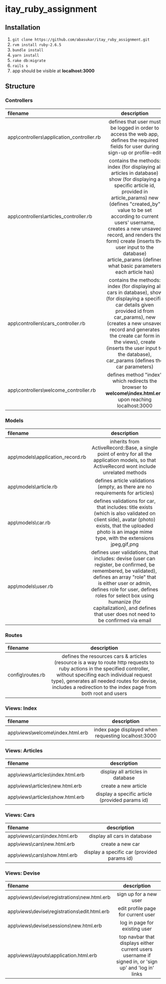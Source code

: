# itay_ruby_assignment

## Installation
1. `git clone https://github.com/abasukar/itay_ruby_assignment.git`
2. `rvm install ruby-2.6.5`
3. `bundle install`
4. `yarn install`
6. `rake db:migrate`
7. `rails s`
6. app should be visible at <strong>localhost:3000</strong>

## Structure

### Controllers
| filename | description |
| :---         |     :---:      |
| app\controllers\application_controller.rb | defines that user must be logged in order to access the web app, defines the required fields for user during sign-up or profile-edit |
| app\controllers\articles_controller.rb | contains the methods: index (for displaying all articles in database) show (for displaying a specific article id, provided in article_params) new (defines "created_by" value to be set according to current users' username, creates a new unsaved record, and renders the form) create (inserts the user input to the database) article_params (defines what basic parameters each article has) |
| app\controllers\cars_controller.rb | contains the methods: index (for displaying all cars in database), show (for displaying a specific car details given provided id from car_params), new (creates a new unsaved record and generates the create car form in the views), create (inserts the user input to the database), car_params (defines the car parameters) |
| app\controllers\welcome_controller.rb | defines method "index" which redirects the browser to **welcome\index.html.erb** upon reaching localhost:3000 |

### Models
| filename | description |
| :---         |     :---:      |
| app\models\application_record.rb | inherits from ActiveRecord::Base, a single point of entry for all the application models, so that ActiveRecord wont include unrelated methods |
| app\models\article.rb | defines article validations (empty, as there are no requirements for articles) |
| app\models\car.rb | defines validations for car, that includes: title exists (which is also validated on client side), avatar (photo) exists, that the uploaded photo is an image mime type, with the extensions jpeg,gif,png |
| app\models\user.rb | defines user validations, that includes: devise (user can register, be confirmed, be remembered, be validated), defines an array "role" that is either user or admin, defines role for user, defines roles for select box using humanize (for capitalization), and defines that user does not need to be confirmed via email |

### Routes
| filename | description |
| :---         |     :---:      |
| config\routes.rb | defines the resources cars & articles (resource is a way to route http requests to ruby actions in the specified controller, without specifing each individual request type), generates all needed routes for devise, includes a redirection to the index page from both root and users |

### Views: Index
| filename | description |
| :---         |     :---:      |
| app\views\welcome\index.html.erb | index page displayed when requesting localhost:3000 |

### Views: Articles
| filename | description |
| :---         |     :---:      |
| app\views\articles\index.html.erb | display all articles in database |
| app\views\articles\new.html.erb | create a new article |
| app\views\articles\show.html.erb | display a specific article (provided params id) |

### Views: Cars
| filename | description |
| :---         |     :---:      |
| app\views\cars\index.html.erb | display all cars in database |
| app\views\cars\new.html.erb | create a new car |
| app\views\cars\show.html.erb | display a specific car (provided params id) |

### Views: Devise
| filename | description |
| :---         |     :---:      |
| app\views\devise\registrations\new.html.erb | sign up for a new user |
| app\views\devise\registrations\edit.html.erb | edit profile page for current user |
| app\views\devise\sessions\new.html.erb | log in page for existing user |
| app\views\layouts\application.html.erb | top navbar that displays either current users username if signed in, or 'sign up' and 'log in' links |
